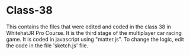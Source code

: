 # Class-38
This contains the files that were edited and coded in the class 38 in WhitehatJR Pro Course. It is the third stage of the multiplayer car racing game. It is coded in javascript using "matter.js". To change the logic, edit the code in the file 'sketch.js' file.
